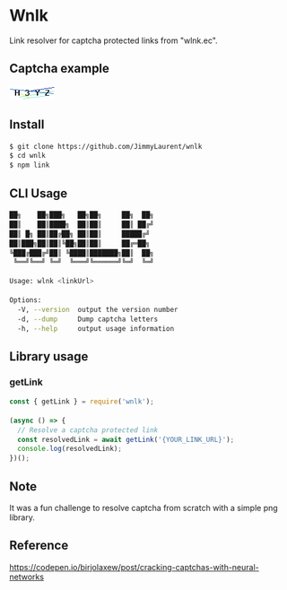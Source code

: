 # Wnlk

Link resolver for captcha protected links from "wlnk.ec".

## Captcha example

![Captcha example](./captcha-example.png)

## Install
```bash
$ git clone https://github.com/JimmyLaurent/wnlk
$ cd wnlk
$ npm link
```

## CLI Usage

```bash
██╗    ██╗███╗   ██╗██╗     ██╗  ██╗
██║    ██║████╗  ██║██║     ██║ ██╔╝
██║ █╗ ██║██╔██╗ ██║██║     █████╔╝
██║███╗██║██║╚██╗██║██║     ██╔═██╗
╚███╔███╔╝██║ ╚████║███████╗██║  ██╗
 ╚══╝╚══╝ ╚═╝  ╚═══╝╚══════╝╚═╝  ╚═╝

Usage: wlnk <linkUrl>

Options:
  -V, --version  output the version number
  -d, --dump     Dump captcha letters
  -h, --help     output usage information
```

## Library usage

### getLink

```js
const { getLink } = require('wnlk');

(async () => {
  // Resolve a captcha protected link
  const resolvedLink = await getLink('{YOUR_LINK_URL}');
  console.log(resolvedLink);
})();
```

## Note

It was a fun challenge to resolve captcha from scratch with a simple png library.

## Reference

https://codepen.io/birjolaxew/post/cracking-captchas-with-neural-networks